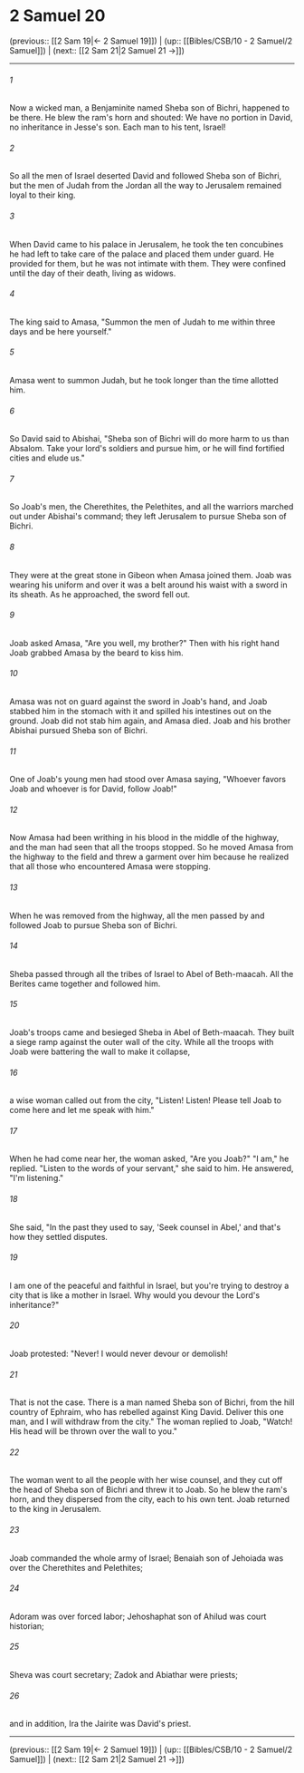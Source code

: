 # 2 Samuel 20

(previous:: [[2 Sam 19|← 2 Samuel 19]]) | (up:: [[Bibles/CSB/10 - 2 Samuel/2 Samuel]]) | (next:: [[2 Sam 21|2 Samuel 21 →]])

***


###### 1 
Now a wicked man, a Benjaminite named Sheba son of Bichri, happened to be there. He blew the ram's horn and shouted: We have no portion in David, no inheritance in Jesse's son. Each man to his tent, Israel! 

###### 2 
So all the men of Israel deserted David and followed Sheba son of Bichri, but the men of Judah from the Jordan all the way to Jerusalem remained loyal to their king. 

###### 3 
When David came to his palace in Jerusalem, he took the ten concubines he had left to take care of the palace and placed them under guard. He provided for them, but he was not intimate with them. They were confined until the day of their death, living as widows. 

###### 4 
The king said to Amasa, "Summon the men of Judah to me within three days and be here yourself." 

###### 5 
Amasa went to summon Judah, but he took longer than the time allotted him. 

###### 6 
So David said to Abishai, "Sheba son of Bichri will do more harm to us than Absalom. Take your lord's soldiers and pursue him, or he will find fortified cities and elude us." 

###### 7 
So Joab's men, the Cherethites, the Pelethites, and all the warriors marched out under Abishai's command; they left Jerusalem to pursue Sheba son of Bichri. 

###### 8 
They were at the great stone in Gibeon when Amasa joined them. Joab was wearing his uniform and over it was a belt around his waist with a sword in its sheath. As he approached, the sword fell out. 

###### 9 
Joab asked Amasa, "Are you well, my brother?" Then with his right hand Joab grabbed Amasa by the beard to kiss him. 

###### 10 
Amasa was not on guard against the sword in Joab's hand, and Joab stabbed him in the stomach with it and spilled his intestines out on the ground. Joab did not stab him again, and Amasa died. Joab and his brother Abishai pursued Sheba son of Bichri. 

###### 11 
One of Joab's young men had stood over Amasa saying, "Whoever favors Joab and whoever is for David, follow Joab!" 

###### 12 
Now Amasa had been writhing in his blood in the middle of the highway, and the man had seen that all the troops stopped. So he moved Amasa from the highway to the field and threw a garment over him because he realized that all those who encountered Amasa were stopping. 

###### 13 
When he was removed from the highway, all the men passed by and followed Joab to pursue Sheba son of Bichri. 

###### 14 
Sheba passed through all the tribes of Israel to Abel of Beth-maacah. All the Berites came together and followed him. 

###### 15 
Joab's troops came and besieged Sheba in Abel of Beth-maacah. They built a siege ramp against the outer wall of the city. While all the troops with Joab were battering the wall to make it collapse, 

###### 16 
a wise woman called out from the city, "Listen! Listen! Please tell Joab to come here and let me speak with him." 

###### 17 
When he had come near her, the woman asked, "Are you Joab?" "I am," he replied. "Listen to the words of your servant," she said to him. He answered, "I'm listening." 

###### 18 
She said, "In the past they used to say, 'Seek counsel in Abel,' and that's how they settled disputes. 

###### 19 
I am one of the peaceful and faithful in Israel, but you're trying to destroy a city that is like a mother in Israel. Why would you devour the Lord's inheritance?" 

###### 20 
Joab protested: "Never! I would never devour or demolish! 

###### 21 
That is not the case. There is a man named Sheba son of Bichri, from the hill country of Ephraim, who has rebelled against King David. Deliver this one man, and I will withdraw from the city." The woman replied to Joab, "Watch! His head will be thrown over the wall to you." 

###### 22 
The woman went to all the people with her wise counsel, and they cut off the head of Sheba son of Bichri and threw it to Joab. So he blew the ram's horn, and they dispersed from the city, each to his own tent. Joab returned to the king in Jerusalem. 

###### 23 
Joab commanded the whole army of Israel; Benaiah son of Jehoiada was over the Cherethites and Pelethites; 

###### 24 
Adoram was over forced labor; Jehoshaphat son of Ahilud was court historian; 

###### 25 
Sheva was court secretary; Zadok and Abiathar were priests; 

###### 26 
and in addition, Ira the Jairite was David's priest.

***

(previous:: [[2 Sam 19|← 2 Samuel 19]]) | (up:: [[Bibles/CSB/10 - 2 Samuel/2 Samuel]]) | (next:: [[2 Sam 21|2 Samuel 21 →]])
